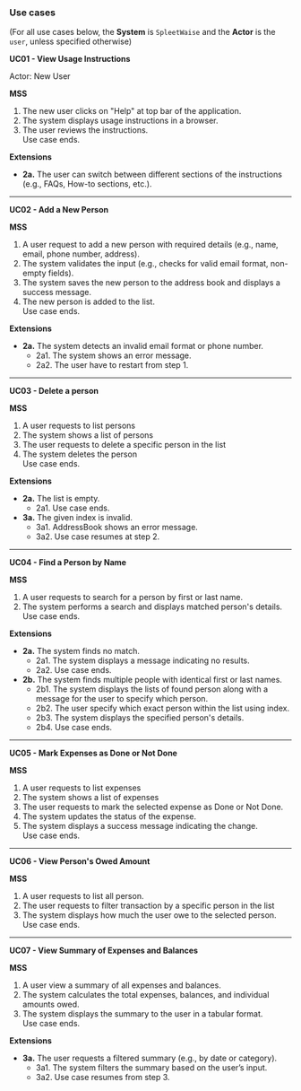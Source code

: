 ### Use cases

(For all use cases below, the **System** is `SpleetWaise` and the **Actor** is the `user`, unless specified 
otherwise)

**UC01 - View Usage Instructions**

Actor: New User

**MSS**
1. The new user clicks on "Help" at top bar of the application.
2. The system displays usage instructions in a browser.
3. The user reviews the instructions.
   <br>Use case ends.<br>

**Extensions**
- **2a.** The user can switch between different sections of the instructions (e.g., FAQs, How-to sections, etc.).

---

**UC02 - Add a New Person**

**MSS**
1. A user request to add a new person with required details (e.g., name, email, phone number, address).
2. The system validates the input (e.g., checks for valid email format, non-empty fields).
3. The system saves the new person to the address book and displays a success message.
4. The new person is added to the list.
   <br>Use case ends.<br>

**Extensions**
- **2a.** The system detects an invalid email format or phone number.
  - 2a1. The system shows an error message.
  - 2a2. The user have to restart from step 1.

---

**UC03 - Delete a person**

**MSS**
1.  A user requests to list persons
2.  The system shows a list of persons
3.  The user requests to delete a specific person in the list
4.  The system deletes the person
   <br>Use case ends.<br>

**Extensions**
- **2a.** The list is empty.
  - 2a1. Use case ends.
- **3a.** The given index is invalid.
  - 3a1. AddressBook shows an error message.
  - 3a2. Use case resumes at step 2.

---

**UC04 - Find a Person by Name**

**MSS**
1. A user requests to search for a person by first or last name.
2. The system performs a search and displays matched person's details.
   <br>Use case ends.<br>

**Extensions**
- **2a.** The system finds no match.
  - 2a1. The system displays a message indicating no results.
  - 2a2. Use case ends.
- **2b.** The system finds multiple people with identical first or last names.
  - 2b1. The system displays the lists of found person along with a message for the user to specify which person.
  - 2b2. The user specify which exact person within the list using index.
  - 2b3. The system displays the specified person's details.
  - 2b4. Use case ends.

---

**UC05 - Mark Expenses as Done or Not Done**

**MSS**
1. A user requests to list expenses
2. The system shows a list of expenses
3. The user requests to mark the selected expense as Done or Not Done.
4. The system updates the status of the expense.
5. The system displays a success message indicating the change.
   <br>Use case ends.<br>

---

**UC06 - View Person's Owed Amount**

**MSS**
1. A user requests to list all person.
2. The user requests to filter transaction by a specific person in the list
3. The system displays how much the user owe to the selected person.
   <br>Use case ends.<br>

---

**UC07 - View Summary of Expenses and Balances**

**MSS**
1. A user view a summary of all expenses and balances.
2. The system calculates the total expenses, balances, and individual amounts owed.
3. The system displays the summary to the user in a tabular format.
   <br>Use case ends.<br>

**Extensions**
- **3a.** The user requests a filtered summary (e.g., by date or category).
  - 3a1. The system filters the summary based on the user’s input.
  - 3a2. Use case resumes from step 3.
  
